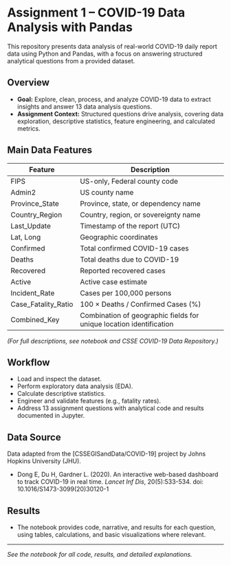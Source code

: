 # Assignment 1 – COVID-19 Data Analysis with Pandas

This repository presents data analysis of real-world COVID-19 daily report data using Python and Pandas, with a focus on answering structured analytical questions from a provided dataset.

## Overview

- **Goal:** Explore, clean, process, and analyze COVID-19 data to extract insights and answer 13 data analysis questions.
- **Assignment Context:** Structured questions drive analysis, covering data exploration, descriptive statistics, feature engineering, and calculated metrics.

## Main Data Features

| Feature              | Description                                                         |
|----------------------|---------------------------------------------------------------------|
| FIPS                 | US-only, Federal county code                                        |
| Admin2               | US county name                                                      |
| Province_State       | Province, state, or dependency name                                 |
| Country_Region       | Country, region, or sovereignty name                                |
| Last_Update          | Timestamp of the report (UTC)                                       |
| Lat, Long            | Geographic coordinates                                              |
| Confirmed            | Total confirmed COVID-19 cases                                      |
| Deaths               | Total deaths due to COVID-19                                        |
| Recovered            | Reported recovered cases                                            |
| Active               | Active case estimate                                                |
| Incident_Rate        | Cases per 100,000 persons                                           |
| Case_Fatality_Ratio  | 100 × Deaths / Confirmed Cases (%)                                 |
| Combined_Key         | Combination of geographic fields for unique location identification |

*(For full descriptions, see notebook and CSSE COVID-19 Data Repository.)*

## Workflow

- Load and inspect the dataset.
- Perform exploratory data analysis (EDA).
- Calculate descriptive statistics.
- Engineer and validate features (e.g., fatality rates).
- Address 13 assignment questions with analytical code and results documented in Jupyter.

## Data Source

Data adapted from the [CSSEGISandData/COVID-19] project by Johns Hopkins University (JHU).

- Dong E, Du H, Gardner L. (2020). An interactive web-based dashboard to track COVID-19 in real time. *Lancet Inf Dis*, 20(5):533-534. doi: 10.1016/S1473-3099(20)30120-1

## Results

- The notebook provides code, narrative, and results for each question, using tables, calculations, and basic visualizations where relevant.

---

_See the notebook for all code, results, and detailed explanations._



